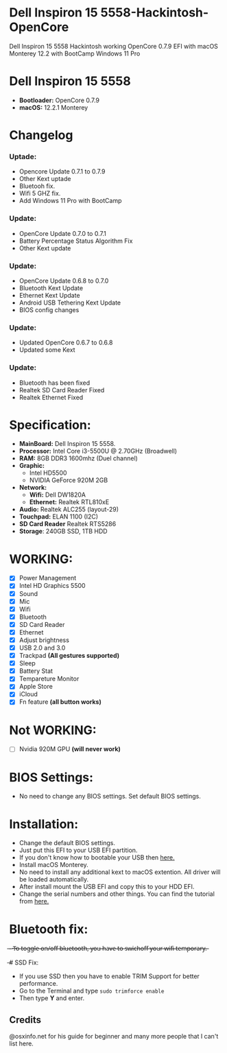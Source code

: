 # Dell Inspiron 15 5558-Hackintosh-OpenCore
Dell Inspiron 15 5558 Hackintosh working OpenCore 0.7.9 EFI with macOS Monterey 12.2 with BootCamp Windows 11 Pro

# Dell Inspiron 15 5558
- **Bootloader:** OpenCore 0.7.9
- **macOS:** 12.2.1 Monterey

# Changelog

### Uptade:
- Opencore Update 0.7.1 to 0.7.9
- Other Kext uptade
- Bluetooh fix.
- Wifi 5 GHZ fix.
- Add Windows 11 Pro with BootCamp

### Update:
- OpenCore Update 0.7.0 to 0.7.1
- Battery Percentage Status Algorithm Fix
- Other Kext update

### Update:
- OpenCore Update 0.6.8 to 0.7.0
- Bluetooth Kext Update
- Ethernet Kext Update
- Android USB Tethering Kext Update
- BIOS config changes

### Update:
- Updated OpenCore 0.6.7 to 0.6.8
- Updated some Kext

### Update:
- Bluetooth has been fixed
- Realtek SD Card Reader Fixed
- Realtek Ethernet Fixed

# Specification:

- **MainBoard:** Dell Inspiron 15 5558.
- **Processor:** Intel Core i3-5500U @ 2.70GHz (Broadwell)
- **RAM:** 8GB DDR3 1600mhz (Duel channel)
- **Graphic:** 
  + Intel HD5500
  + NVIDIA GeForce 920M 2GB
- **Network:**
  + **Wifi:** Dell DW1820A
  + **Ethernet:** Realtek RTL810xE
- **Audio:** Realtek ALC255 (layout-29)
- **Touchpad:** ELAN 1100 (I2C)
- **SD Card Reader** Realtek RTS5286
- **Storage**: 240GB SSD, 1TB HDD

# WORKING:
- [x] Power Management
- [x] Intel HD Graphics 5500
- [x] Sound
- [x] Mic
- [x] Wifi
- [x] Bluetooth
- [x] SD Card Reader
- [x] Ethernet
- [x] Adjust brightness 
- [x] USB 2.0 and 3.0
- [x] Trackpad **(All gestures supported)**
- [x] Sleep
- [x] Battery Stat 
- [x] Tempareture Monitor 
- [x] Apple Store 
- [x] iCloud 
- [x] Fn feature    **(all button works)**

# Not WORKING:
- [ ] Nvidia 920M GPU   **(will never work)**


# BIOS Settings:
- No need to change any BIOS settings. Set default BIOS settings.

# Installation:
- Change the default BIOS settings.
- Just put this EFI to your USB EFI partition.
- If you don't know how to bootable your USB then [here.](https://dortania.github.io/OpenCore-Install-Guide/installer-guide/)
- Install macOS Monterey.
- No need to install any additional kext to macOS extention. All driver will be loaded automatically.
- After install mount the USB EFI and copy this to your HDD EFI.
- Change the serial numbers and other things. You can find the tutorial from [here.](https://dortania.github.io/OpenCore-Install-Guide/config-laptop.plist/broadwell.html#platforminfo)

# Bluetooth fix:
̶-̶ T̶o̶ ̶t̶o̶g̶g̶l̶e̶ ̶o̶n̶/̶o̶f̶f̶ ̶b̶l̶u̶e̶t̶o̶o̶t̶h̶,̶ ̶y̶o̶u̶ ̶h̶a̶v̶e̶ ̶t̶o̶ ̶s̶w̶i̶c̶h̶o̶f̶f̶ ̶y̶o̶u̶r̶ ̶w̶i̶f̶i̶ ̶t̶e̶m̶p̶o̶r̶a̶r̶y̶.̶

̶# SSD Fix:
- If you use SSD then you have to enable TRIM Support for better performance.
- Go to the Terminal and type `sudo trimforce enable`
- Then type **Y** and enter.



## Credits
@osxinfo.net for his guide for beginner
and many more people that I can't list here.
